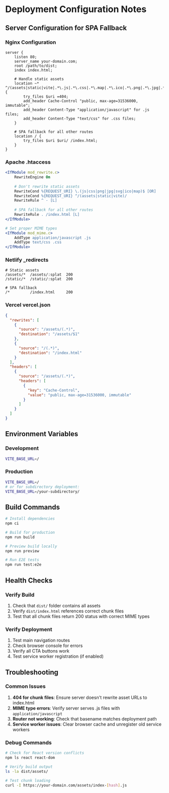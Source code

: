 # Deployment Configuration Notes

## Server Configuration for SPA Fallback

### Nginx Configuration
```nginx
server {
    listen 80;
    server_name your-domain.com;
    root /path/to/dist;
    index index.html;

    # Handle static assets
    location ~* ^/(assets|static|vite|.*\.js|.*\.css|.*\.map|.*\.ico|.*\.png|.*\.jpg|.*\.svg)$ {
        try_files $uri =404;
        add_header Cache-Control "public, max-age=31536000, immutable";
        add_header Content-Type "application/javascript" for .js files;
        add_header Content-Type "text/css" for .css files;
    }

    # SPA fallback for all other routes
    location / {
        try_files $uri $uri/ /index.html;
    }
}
```

### Apache .htaccess
```apache
<IfModule mod_rewrite.c>
    RewriteEngine On
    
    # Don't rewrite static assets
    RewriteCond %{REQUEST_URI} \.(js|css|png|jpg|svg|ico|map)$ [OR]
    RewriteCond %{REQUEST_URI} ^/(assets|static|vite)/
    RewriteRule ^ - [L]
    
    # SPA fallback for all other routes
    RewriteRule . /index.html [L]
</IfModule>

# Set proper MIME types
<IfModule mod_mime.c>
    AddType application/javascript .js
    AddType text/css .css
</IfModule>
```

### Netlify _redirects
```
# Static assets
/assets/*  /assets/:splat  200
/static/*  /static/:splat  200

# SPA fallback
/*         /index.html     200
```

### Vercel vercel.json
```json
{
  "rewrites": [
    {
      "source": "/assets/(.*)",
      "destination": "/assets/$1"
    },
    {
      "source": "/(.*)",
      "destination": "/index.html"
    }
  ],
  "headers": [
    {
      "source": "/assets/(.*)",
      "headers": [
        {
          "key": "Cache-Control",
          "value": "public, max-age=31536000, immutable"
        }
      ]
    }
  ]
}
```

## Environment Variables

### Development
```bash
VITE_BASE_URL=/
```

### Production
```bash
VITE_BASE_URL=/
# or for subdirectory deployment:
VITE_BASE_URL=/your-subdirectory/
```

## Build Commands

```bash
# Install dependencies
npm ci

# Build for production
npm run build

# Preview build locally
npm run preview

# Run E2E tests
npm run test:e2e
```

## Health Checks

### Verify Build
1. Check that `dist/` folder contains all assets
2. Verify `dist/index.html` references correct chunk files
3. Test that all chunk files return 200 status with correct MIME types

### Verify Deployment
1. Test main navigation routes
2. Check browser console for errors
3. Verify all CTA buttons work
4. Test service worker registration (if enabled)

## Troubleshooting

### Common Issues

1. **404 for chunk files**: Ensure server doesn't rewrite asset URLs to index.html
2. **MIME type errors**: Verify server serves .js files with `application/javascript`
3. **Router not working**: Check that basename matches deployment path
4. **Service worker issues**: Clear browser cache and unregister old service workers

### Debug Commands

```bash
# Check for React version conflicts
npm ls react react-dom

# Verify build output
ls -la dist/assets/

# Test chunk loading
curl -I https://your-domain.com/assets/index-[hash].js
```
